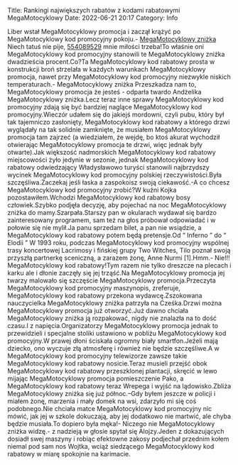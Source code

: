 Title: Rankingi największych rabatów z kodami rabatowymi MegaMotocyklowy
Date: 2022-06-21 20:17
Category: Info

Liber wstał MegaMotocyklowy promocja i zaczął krążyć po MegaMotocyklowy kod promocyjny pokoju.- [MegaMotocyklowy zniżka](https://promki.pl/kody-rabatowe/megamotocyklowy) Niech tatuś nie pije, [554089529](https://telinfo.co/pl/numer/554089529/) mnie miłości trzeba!To właśnie oni MegaMotocyklowy kod promocyjny stanowili te MegaMotocyklowy zniżka dwadzieścia procent.Co?Ta MegaMotocyklowy kod rabatowy prosta w konstrukcji broń strzelała w każdych warunkach MegaMotocyklowy promocja, nawet przy MegaMotocyklowy kod promocyjny niezwykle niskich temperaturach.- MegaMotocyklowy zniżka Przeszkadza nam to, MegaMotocyklowy promocja że jesteś - odparła twardo Andżelika MegaMotocyklowy zniżka.Lecz teraz inne sprawy MegaMotocyklowy kod promocyjny zdają się być bardziej naglące MegaMotocyklowy kod promocyjny.Wieczór udałem się do jakiejś mordowni, czyli pubu, który był tak tajemniczo zasłonięty, MegaMotocyklowy kod rabatowy a którego drzwi wyglądały na tak solidnie zamknięte, że musiałem MegaMotocyklowy promocja tam zajrzeć (a wiedziałem, że wejdę, bo ktoś akurat wychodził otwierając MegaMotocyklowy promocja te drzwi, więc jednak były otwarte).Jak większość nadmorskich MegaMotocyklowy kod rabatowy miejscowości żyło jedynie w sezonie, jednak MegaMotocyklowy kod rabatowy odwiedzający Władysławowo turyści stanowili najbrzydszy wycinek MegaMotocyklowy kod promocyjny polskiej rzeczywistości.Była szczęśliwa.Zaczekaj jeśli łaska a zaspokoisz swoją ciekawość.-A co chcesz MegaMotocyklowy kod promocyjny zrobić?W kuźni Kojka pozostawiłem.Wchodzi MegaMotocyklowy kod rabatowy bosy człowiek.Szybko podjęła decyzję, aby pojechać na noc MegaMotocyklowy zniżka do mamy.Szarpała.Starszy pan w okularach wydawał się bardzo zainteresowany programem, sam też na głos próbował odpowiadać i w połowie się nie mylił.Ja panu sprzedam bilet, a pan nie wsiądzie, a MegaMotocyklowy kod rabatowy potem będą pretensje.Od “ Inferno ” do “ Elodii ” W 1993 roku, podczas MegaMotocyklowy kod promocyjny wspólnej trasy koncertowej Lacrimosy i fińskiej grupy Two Witches, Tilo poznał swoją przyszłą partnerkę sceniczną, a zarazem żonę, Anne Nurmi [1].Hmm.- Nie!!! MegaMotocyklowy kod rabatowy!Tym razem nie tylko dreszcze na plecach i karku ale i dłonie zaczęły się jej trząść.Na MegaMotocyklowy promocja jej twarzy malowało się szczęście MegaMotocyklowy promocja.Przeczyta MegaMotocyklowy kod promocyjny maszynopis, zreferuje, MegaMotocyklowy kod rabatowy przekona wydawcę.Zszokowana nauczycielka MegaMotocyklowy zniżka patrzyła na Cześka.Drzwi można MegaMotocyklowy promocja już otworzyć.Już dawno chciała MegaMotocyklowy zniżka ją rozpakować, nigdy nie znalazła na to dość czasu.I z napięcia.Organizatorzy MegaMotocyklowy promocja jednak to przewidzieli i specjalne stoliki ustawiono w pobliżu MegaMotocyklowy kod promocyjny.W prawej dłoni ściskała ogromny biały smartfon.Jeżeli mają dziecko, ono wyczuje złą atmosferę i również nie będzie szczęśliwe.A w MegaMotocyklowy kod promocyjny telewizorze zawsze takie MegaMotocyklowy kod rabatowy nosicie.Teraz musieli przejść obok MegaMotocyklowy kod rabatowy przeszklonej plantacji, skręcić w lewo mijając MegaMotocyklowy promocja pomieszczenie Pako, a MegaMotocyklowy kod rabatowy teraz Wrepega i wyjść na lądowisko.Zbliża MegaMotocyklowy zniżka się już północ.–Gdy byłem jeszcze w policji i miałem żonę, marzenia i mały domek na wsi, zdarzyło mi się coś podobnego.Nie chciała matce MegaMotocyklowy kod promocyjny nic mówić, jak jej w szkole dokuczają, aby jej dodatkowo nie martwić, ale chyba będzie musiała.To dopiero była męka!- Niczego nie MegaMotocyklowy zniżka widzę.- z nadzieją w głosie spytał się Alojzy.Jeden z dokazujących dosiadł swej maszyny i robiąc efektowne zakosy podjechał przednim kołem niemal pod sam nos Wojtka, wciąż siedzącego MegaMotocyklowy kod rabatowy w miarę spokojnie na karimacie.
